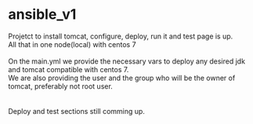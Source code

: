# ansible_v1
Projetct to install tomcat, configure, deploy, run it and test page is up. 
<br>All that in one node(local) with centos 7
<br>
<br>On the main.yml we provide the necessary vars to deploy any desired jdk and tomcat compatible with centos 7.
<br>We are also providing the user and the group who will be the owner of tomcat, preferably not root user.
<br>
<br>
<br> Deploy and test sections still comming up.

